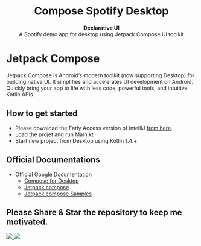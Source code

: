 <h1 align="center">Compose Spotify Desktop</h1>

<div align="center">
  <strong>Declarative UI</strong>
</div>
<div align="center">
  A Spotify demo app for desktop using Jetpack Compose UI toolkit
</div>


# Jetpack Compose
Jetpack Compose is Android’s modern toolkit (now supporting Desktop) for building native UI. It simplifies and accelerates UI development on Android. Quickly bring your app to life with less code, powerful tools, and intuitive Kotlin APIs.


## How to get started
- Please download the Early Access version of IntelliJ [from here](https://www.jetbrains.com/idea/nextversion/#section=mac).
- Load the projet and run Main.kt
- Start new project from Desktop using Kotlin 1.4.+ 


## Official Documentations
- Official Google Documentation
  - [Compose for Desktop](https://www.jetbrains.com/lp/compose/)
  - [Jetpack compose](https://developer.android.com/jetpack/compose)
  - [Jetpack compose Samples](https://github.com/android/compose-samples)

  

## Please Share & Star the repository to keep me motivated.
  <a href = "https://github.com/Gurupreet/ComposeSpotifyDesktop/stargazers">
     <img src = "https://img.shields.io/github/stars/Gurupreet/ComposeSpotifyDesktop" />
  </a>
  <a href = "https://twitter.com/_gurupreet">
     <img src = "https://img.shields.io/twitter/url?label=follow&style=social&url=https%3A%2F%2Ftwitter.com%2F_gurupreet" />
  </a>
